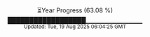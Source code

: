 <p align="center">
⏳Year Progress (63.08 %)<br>
██████████████████▁▁▁▁▁▁▁▁▁▁▁▁ <br>
<sub>Updated: Tue, 19 Aug 2025 06:04:25 GMT</sub>
</p>

